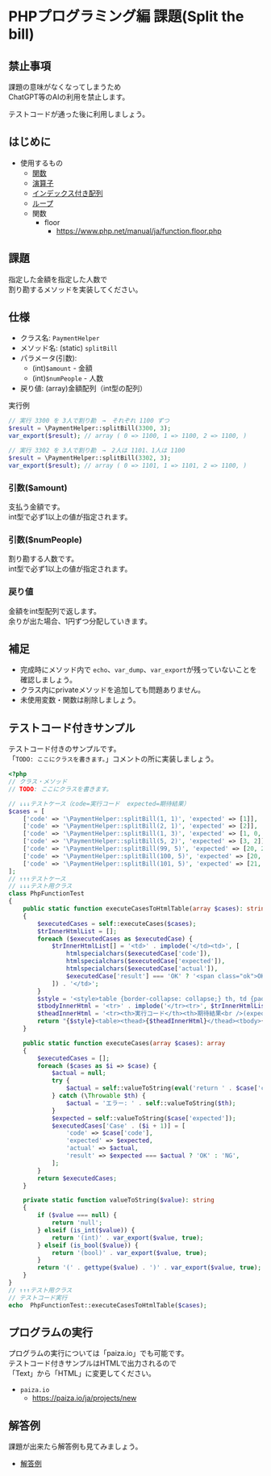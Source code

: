# PHPプログラミング編 課題(Split the bill)

## 禁止事項

課題の意味がなくなってしまうため  
ChatGPT等のAIの利用を禁止します。  

テストコードが通った後に利用しましょう。  

## はじめに

- 使用するもの
  - [関数](./../../functions/index.md)
  - [演算子](./../../operators/index.md)
  - [インデックス付き配列](./../../arrays/index.md)
  - [ループ](./../../loops/index.md)
  - 関数
    - floor
      - <https://www.php.net/manual/ja/function.floor.php>

## 課題

指定した金額を指定した人数で  
割り勘するメソッドを実装してください。

## 仕様

- クラス名: `PaymentHelper`
- メソッド名: (static) `splitBill`
- パラメータ(引数):
  - (int)`$amount` - 金額
  - (int)`$numPeople` - 人数
- 戻り値: (array)金額配列（int型の配列）

実行例

```php
// 実行 3300 を 3人で割り勘　→　それぞれ 1100 ずつ
$result = \PaymentHelper::splitBill(3300, 3);
var_export($result); // array ( 0 => 1100, 1 => 1100, 2 => 1100, )
```

```php
// 実行 3302 を 3人で割り勘　→　2人は 1101、1人は 1100
$result = \PaymentHelper::splitBill(3302, 3);
var_export($result); // array ( 0 => 1101, 1 => 1101, 2 => 1100, )
```

### 引数($amount)

支払う金額です。  
int型で必ず1以上の値が指定されます。

### 引数($numPeople)

割り勘する人数です。  
int型で必ず1以上の値が指定されます。

### 戻り値

金額をint型配列で返します。  
余りが出た場合、1円ずつ分配していきます。

## 補足

- 完成時にメソッド内で `echo`、`var_dump`、`var_export`が残っていないことを確認しましょう。
- クラス内にprivateメソッドを追加しても問題ありません。
- 未使用変数・関数は削除しましょう。

## テストコード付きサンプル

テストコード付きのサンプルです。  
「`TODO: ここにクラスを書きます。`」コメントの所に実装しましょう。

```php
<?php
// クラス・メソッド
// TODO: ここにクラスを書きます。

// ↓↓↓テストケース（code=実行コード  expected=期待結果）
$cases = [
    ['code' => '\PaymentHelper::splitBill(1, 1)', 'expected' => [1]],
    ['code' => '\PaymentHelper::splitBill(2, 1)', 'expected' => [2]],
    ['code' => '\PaymentHelper::splitBill(1, 3)', 'expected' => [1, 0, 0]],
    ['code' => '\PaymentHelper::splitBill(5, 2)', 'expected' => [3, 2]],
    ['code' => '\PaymentHelper::splitBill(99, 5)', 'expected' => [20, 20, 20, 20, 19]],
    ['code' => '\PaymentHelper::splitBill(100, 5)', 'expected' => [20, 20, 20, 20, 20]],
    ['code' => '\PaymentHelper::splitBill(101, 5)', 'expected' => [21, 20, 20, 20, 20]],
];
// ↑↑↑テストケース
// ↓↓↓テスト用クラス
class PhpFunctionTest
{
    public static function executeCasesToHtmlTable(array $cases): string
    {
        $executedCases = self::executeCases($cases);
        $trInnerHtmlList = [];
        foreach ($executedCases as $executedCase) {
            $trInnerHtmlList[] = '<td>' . implode('</td><td>', [
                htmlspecialchars($executedCase['code']),
                htmlspecialchars($executedCase['expected']),
                htmlspecialchars($executedCase['actual']),
                $executedCase['result'] === 'OK' ? '<span class="ok">OK</span>' : '<span class="ng">NG</span>',
            ]) . '</td>';
        }
        $style = '<style>table {border-collapse: collapse;} th, td {padding: 8px; border: 1px solid #000;} td span {border-radius: 8px; padding: 4px; color: #fff} .ok {background-color: #198754;} .ng {background-color: #dc3545;}</style>';
        $tbodyInnerHtml = '<tr>' . implode('</tr><tr>', $trInnerHtmlList) . '</tr>';
        $theadInnerHtml = '<tr><th>実行コード</th><th>期待結果<br />(expected)</th><th>実行結果<br />(actual)</th><th>テスト結果</th></tr>';
        return "{$style}<table><thead>{$theadInnerHtml}</thead><tbody>{$tbodyInnerHtml}</tbody></table>";
    }

    public static function executeCases(array $cases): array
    {
        $executedCases = [];
        foreach ($cases as $i => $case) {
            $actual = null;
            try {
                $actual = self::valueToString(eval('return ' . $case['code'] . ';'));
            } catch (\Throwable $th) {
                $actual = 'エラー: ' . self::valueToString($th);
            }
            $expected = self::valueToString($case['expected']);
            $executedCases['Case' . ($i + 1)] = [
                'code' => $case['code'],
                'expected' => $expected,
                'actual' => $actual,
                'result' => $expected === $actual ? 'OK' : 'NG',
            ];
        }
        return $executedCases;
    }

    private static function valueToString($value): string
    {
        if ($value === null) {
            return 'null';
        } elseif (is_int($value)) {
            return '(int)' . var_export($value, true);
        } elseif (is_bool($value)) {
            return '(bool)' . var_export($value, true);
        }
        return '(' . gettype($value) . ')' . var_export($value, true);
    }
}
// ↑↑↑テスト用クラス
// テストコード実行
echo  PhpFunctionTest::executeCasesToHtmlTable($cases);
```

## プログラムの実行

プログラムの実行については「paiza.io」でも可能です。  
テストコード付きサンプルはHTMLで出力されるので  
「Text」から「HTML」に変更してください。

- `paiza.io`
  - <https://paiza.io/ja/projects/new>

## 解答例

課題が出来たら解答例も見てみましょう。

- [解答例](./example-answer/index.md)
